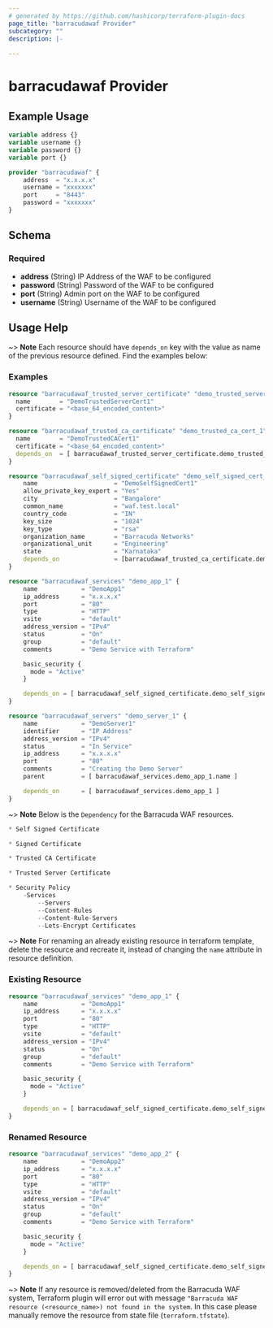 ```yaml
---
# generated by https://github.com/hashicorp/terraform-plugin-docs
page_title: "barracudawaf Provider"
subcategory: ""
description: |-
  
---
```


# barracudawaf Provider



## Example Usage

```terraform
variable address {}
variable username {}
variable password {}
variable port {}

provider "barracudawaf" {
    address  = "x.x.x.x"
    username = "xxxxxxx"
    port     = "8443"
    password = "xxxxxxx"
}
```

<!-- schema generated by tfplugindocs -->
## Schema

### Required

- **address** (String) IP Address of the WAF to be configured
- **password** (String) Password of the WAF to be configured
- **port** (String) Admin port on the WAF to be configured
- **username** (String) Username of the WAF to be configured


## Usage Help
~> **Note** Each resource should have `depends_on` key with the value as name of the previous resource defined. Find the examples below:


### Examples

```terraform
resource "barracudawaf_trusted_server_certificate" "demo_trusted_server_cert_1" {
  name        = "DemoTrustedServerCert1"
  certificate = "<base_64_encoded_content>"
}

resource "barracudawaf_trusted_ca_certificate" "demo_trusted_ca_cert_1" {
  name        = "DemoTrustedCACert1"
  certificate = "<base_64_encoded_content>"
  depends_on  = [ barracudawaf_trusted_server_certificate.demo_trusted_server_cert_1 ]
}

resource "barracudawaf_self_signed_certificate" "demo_self_signed_cert_1" {
    name                     = "DemoSelfSignedCert1"
    allow_private_key_export = "Yes"
    city                     = "Bangalore"
    common_name              = "waf.test.local"
    country_code             = "IN"
    key_size                 = "1024"
    key_type                 = "rsa"
    organization_name        = "Barracuda Networks"
    organizational_unit      = "Engineering"
    state                    = "Karnataka"
    depends_on               = [barracudawaf_trusted_ca_certificate.demo_trusted_ca_cert_1]
}

resource "barracudawaf_services" "demo_app_1" {
    name            = "DemoApp1"
    ip_address      = "x.x.x.x"
    port            = "80"
    type            = "HTTP"
    vsite           = "default"
    address_version = "IPv4"
    status          = "On"
    group           = "default"
    comments        = "Demo Service with Terraform"

    basic_security {
      mode = "Active"
    }

    depends_on = [ barracudawaf_self_signed_certificate.demo_self_signed_cert_1 ]
}

resource "barracudawaf_servers" "demo_server_1" {
    name            = "DemoServer1"
    identifier      = "IP Address"
    address_version = "IPv4"
    status          = "In Service"
    ip_address      = "x.x.x.x"
    port            = "80"
    comments        = "Creating the Demo Server"
    parent          = [ barracudawaf_services.demo_app_1.name ]

    depends_on      = [ barracudawaf_services.demo_app_1 ]
}
```
~> **Note** Below is the `Dependency` for the Barracuda WAF resources.

```terraform
* Self Signed Certificate

* Signed Certificate

* Trusted CA Certificate

* Trusted Server Certificate

* Security Policy
    -Services
        --Servers
        --Content-Rules
        --Content-Rule-Servers
        --Lets-Encrypt Certificates
```


~> **Note** For renaming an already existing resource in terraform template, delete the resource and recreate it, instead of changing the `name` attribute in resource definition.

### Existing Resource
```terraform
resource "barracudawaf_services" "demo_app_1" {
    name            = "DemoApp1"
    ip_address      = "x.x.x.x"
    port            = "80"
    type            = "HTTP"
    vsite           = "default"
    address_version = "IPv4"
    status          = "On"
    group           = "default"
    comments        = "Demo Service with Terraform"

    basic_security {
      mode = "Active"
    }

    depends_on = [ barracudawaf_self_signed_certificate.demo_self_signed_cert_1 ]
}
```

### Renamed Resource
```terraform
resource "barracudawaf_services" "demo_app_2" {
    name            = "DemoApp2"
    ip_address      = "x.x.x.x"
    port            = "80"
    type            = "HTTP"
    vsite           = "default"
    address_version = "IPv4"
    status          = "On"
    group           = "default"
    comments        = "Demo Service with Terraform"

    basic_security {
      mode = "Active"
    }

    depends_on = [ barracudawaf_self_signed_certificate.demo_self_signed_cert_1 ]
}
```


~> **Note** If any resource is removed/deleted from the Barracuda WAF system, Terraform plugin will error out with message `"Barracuda WAF resource (<resource_name>) not found in the system`. In this case please manually remove the resource from state file (`terraform.tfstate`).